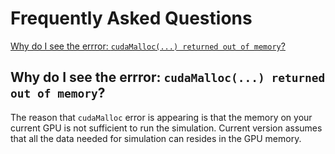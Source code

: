 Frequently Asked Questions
========================================
[Why do I see the errror: `cudaMalloc(...) returned out of memory`?](#cudaMalloc)

## Why do I see the errror: `cudaMalloc(...) returned out of memory`?

The reason that `cudaMalloc` error is appearing is that the memory on your current GPU is not 
sufficient to run the simulation. Current version assumes that all the data needed for simulation can 
resides in the GPU memory. 

  